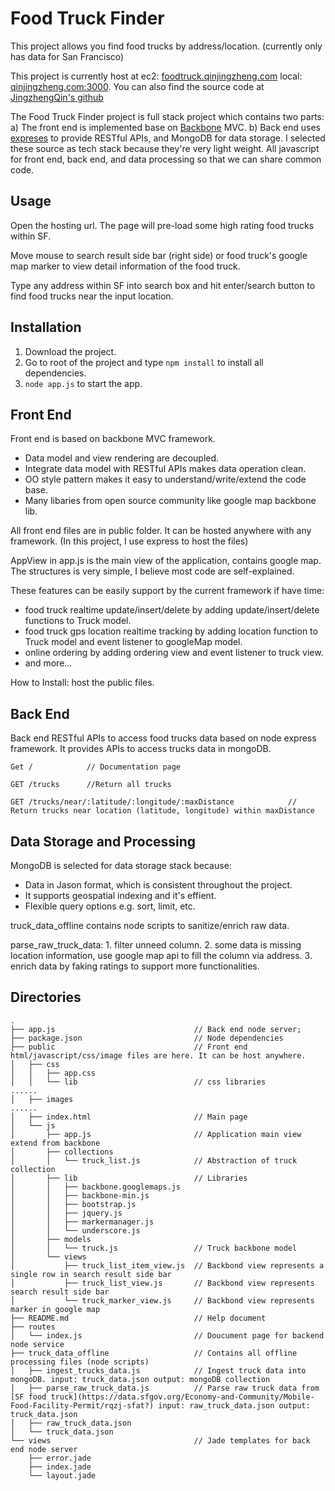 Food Truck Finder
=================

This project allows you find food trucks by address/location. (currently only has data for San Francisco)

This project is currently host at ec2: [foodtruck.qinjingzheng.com](http://foodtruck.qinjingzheng.com) local: [qinjingzheng.com:3000](http://qinjingzheng.com:3000). You can also find the source code at [JingzhengQin's github](https://github.com/JingzhengQin/food_truck)

The Food Truck Finder project is full stack project which contains two parts: a) The front end is implemented base on [Backbone](http://backbonejs.org/) MVC. b) Back end uses [expreses](http://expressjs.com/) to provide RESTful APIs, and MongoDB for data storage. I selected these source as tech stack because they're very light weight. All javascript for front end, back end, and data processing so that we can share common code.

Usage
-----

Open the hosting url. The page will pre-load some high rating food trucks within SF. 

Move mouse to search result side bar (right side) or food truck's google map marker to view detail information of the food truck.

Type any address within SF into search box and hit enter/search button to find food trucks near the input location.

Installation
------------
1. Download the project.
2. Go to root of the project and type `npm install` to install all dependencies.
3. `node app.js` to start the app.

Front End
---------
Front end is based on backbone MVC framework. 
* Data model and view rendering are decoupled.
* Integrate data model with RESTful APIs makes data operation clean.
* OO style pattern makes it easy to understand/write/extend the code base.
* Many libaries from open source community like google map backbone lib.

All front end files are in public folder. It can be hosted anywhere with any framework. (In this project, I use express to host the files)

AppView in app.js is the main view of the application, contains google map. The structures is very simple, I believe most code are self-explained.

These features can be easily support by the current framework if have time:
* food truck realtime update/insert/delete by adding update/insert/delete functions to Truck model.
* food truck gps location realtime tracking by adding location function to Truck model and event listener to googleMap model.
* online ordering by adding ordering view and event listener to truck view.
* and more...

How to Install: host the public files.

Back End
--------
Back end RESTful APIs to access food trucks data based on node express framework.
It provides APIs to access trucks data in mongoDB.
```
Get /            // Documentation page

GET /trucks      //Return all trucks

GET /trucks/near/:latitude/:longitude/:maxDistance            // Return trucks near location (latitude, longitude) within maxDistance
```

Data Storage and Processing
---------------------------
MongoDB is selected for data storage stack because:
* Data in Jason format, which is consistent throughout the project.
* It supports geospatial indexing and it's effient.
* Flexible query options e.g. sort, limit, etc.
 
truck_data_offline contains node scripts to sanitize/enrich raw data.

parse_raw_truck_data:
    1. filter unneed column.
    2. some data is missing location information, use google map api to fill the column via address. 
    3. enrich data by faking ratings to support more functionalities.


Directories
-----------
```
.
├── app.js                               // Back end node server;
├── package.json                         // Node dependencies
├── public                               // Front end html/javascript/css/image files are here. It can be host anywhere.
│   ├── css
│   │   ├── app.css
│   │   └── lib                          // css libraries
......
│   ├── images
......
│   ├── index.html                       // Main page
│   └── js
│       ├── app.js                       // Application main view extend from backbone
│       ├── collections
│       │   └── truck_list.js            // Abstraction of truck collection
│       ├── lib                          // Libraries
│       │   ├── backbone.googlemaps.js
│       │   ├── backbone-min.js
│       │   ├── bootstrap.js
│       │   ├── jquery.js
│       │   ├── markermanager.js
│       │   └── underscore.js
│       ├── models
│       │   └── truck.js                 // Truck backbone model
│       └── views
│           ├── truck_list_item_view.js  // Backbond view represents a single row in search result side bar  
│           ├── truck_list_view.js       // Backbond view represents search result side bar
│           └── truck_marker_view.js     // Backbond view represents marker in google map
├── README.md                            // Help document
├── routes
│   └── index.js                         // Doucument page for backend node service
├── truck_data_offline                   // Contains all offline processing files (node scripts)
│   ├── ingest_trucks_data.js            // Ingest truck data into mongoDB. input: truck_data.json output: mongoDB collection
│   ├── parse_raw_truck_data.js          // Parse raw truck data from [SF food truck](https://data.sfgov.org/Economy-and-Community/Mobile-Food-Facility-Permit/rqzj-sfat?) input: raw_truck_data.json output: truck_data.json
│   ├── raw_truck_data.json
│   └── truck_data.json
└── views                                // Jade templates for back end node server
    ├── error.jade
    ├── index.jade
    └── layout.jade
```

